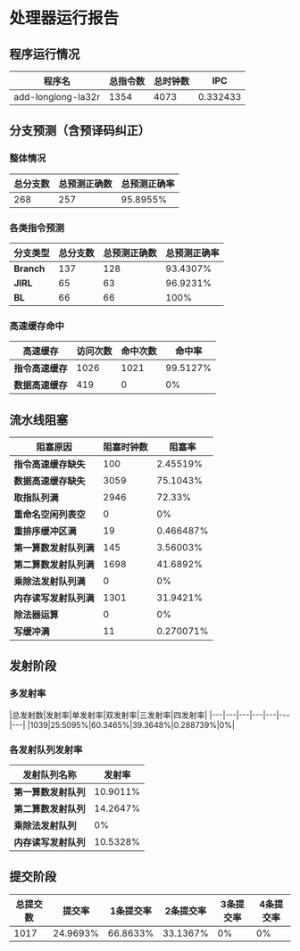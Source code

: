 # 处理器运行报告
## 程序运行情况
|程序名|总指令数|总时钟数|IPC|
|---|---|---|---|
|add-longlong-la32r|1354|4073|0.332433|

## 分支预测（含预译码纠正）
### 整体情况
|总分支数|总预测正确数|总预测正确率|
|---|---|---|
|268|257|95.8955%|

### 各类指令预测
|分支类型|总分支数|总预测正确数|总预测正确率|
|---|---|---|---|
|**Branch**| 137 | 128 | 93.4307%|
|**JIRL**| 65 | 63 | 96.9231%|
|**BL**| 66 | 66 | 100%|

### 高速缓存命中
|高速缓存|访问次数|命中次数|命中率|
|---|---|---|---|
|**指令高速缓存**| 1026 | 1021 | 99.5127%|
|**数据高速缓存**| 419 | 0 | 0%|
## 流水线阻塞
|阻塞原因|阻塞时钟数|阻塞率|
|---|---|---|
|**指令高速缓存缺失**| 100 | 2.45519%|
|**数据高速缓存缺失**| 3059 | 75.1043%|
|**取指队列满**| 2946 | 72.33%|
|**重命名空闲列表空**|0 | 0%|
|**重排序缓冲区满**|19 | 0.466487%|
|**第一算数发射队列满**|145 | 3.56003%|
|**第二算数发射队列满**|1698 | 41.6892%|
|**乘除法发射队列满**|0 | 0%|
|**内存读写发射队列满**|1301 | 31.9421%|
|**除法器运算**|0 | 0%|
|**写缓冲满**|11 | 0.270071%|

## 发射阶段
### 多发射率
|总发射数|发射率|单发射率|双发射率|三发射率|四发射率|
|---|---|---|---|---|---|---|
|1039|25.5095%|60.3465%|39.3648%|0.288739%|0%|

### 各发射队列发射率
|发射队列名称|发射率|
|---|---|
|**第一算数发射队列**|10.9011%|
|**第二算数发射队列**|14.2647%|
|**乘除法发射队列**|0%|
|**内存读写发射队列**|10.5328%|

## 提交阶段
|总提交数|提交率|1条提交率|2条提交率|3条提交率|4条提交率|
|---|---|---|---|---|---|
|1017|24.9693%|66.8633%|33.1367%|0%|0%|
